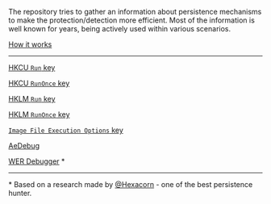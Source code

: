 The repository tries to gather an information about persistence mechanisms to make the protection/detection more efficient. Most of the information is well known for years, being actively used within various scenarios. 

[How it works](https://persistence-info.github.io/HowItWorks.html)

* * *

[HKCU `Run` key](Data/run.html) 

[HKCU `RunOnce` key](Data/runonce.html) 

[HKLM `Run` key](Data/hklmrun.html) 

[HKLM `RunOnce` key](Data/hklmrunonce.html) 

[`Image File Execution Options` key](Data/ifeo.html) 

[AeDebug](Data/aedebug.md)

[WER Debugger](Data/wer_debugger.md) *

* * *

\* Based on a research made by [@Hexacorn](https://twitter.com/Hexacorn) - one of the best persistence hunter.

